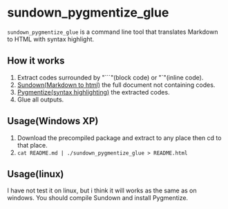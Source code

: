 sundown_pygmentize_glue
=======================

`sundown_pygmentize_glue` is a command line tool that translates Markdown to HTML with syntax highlight.

## How it works ##
1. Extract codes surrounded by "\`\`\`"(block code) or "\`"(inline code).
2. [Sundown(Markdown to html)](https://github.com/vmg/sundown) the full document not containing codes.
3. [Pygmentize(syntax highlighting)](http://pygments.org) the extracted codes.
4. Glue all outputs.

## Usage(Windows XP) ##
1. Download the precompiled package and extract to any place then cd to that place.
2. `cat README.md | ./sundown_pygmentize_glue > README.html`

## Usage(linux) ##
I have not test it on linux, but i think it will works as the same as on windows. You should compile Sundown and install Pygmentize.
